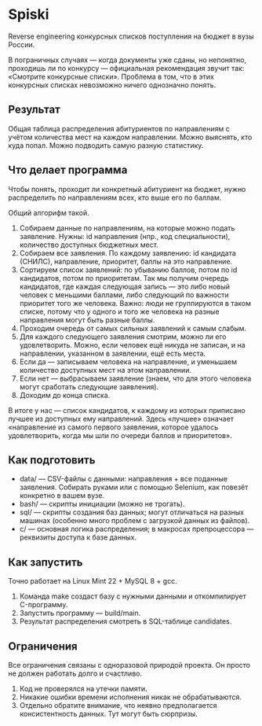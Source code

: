 # Spiski
Reverse engineering конкурсных списков поступления на бюджет в вузы России.

В пограничных случаях — когда документы уже сданы, но непонятно, проходишь ли по конкурсу — официальная рекомендация звучит так: «Смотрите конкурсные списки». Проблема в том, что в этих конкурсных списках невозможно ничего однозначно понять.

## Результат
Общая таблица распределения абитуриентов по направлениям с учётом количества мест на каждом направлении. Можно выяснять, кто куда попал. Можно подводить самую разную статистику.

## Что делает программа
Чтобы понять, проходит ли конкретный абитуриент на бюджет, нужно распределить по направлениям всех, кто выше его по баллам.

Общий алгорифм такой.
1. Собираем данные по направлениям, на которые можно подать заявление. Нужны: id направления (нпр., код специальности), количество доступных бюджетных мест.
2. Собираем все заявления. По каждому заявлению: id кандидата (СНИЛС), направление, приоритет, баллы на это направление.
3. Сортируем список заявлений: по убыванию баллов, потом по id кандидатов, потом по приоритетам. Так мы получим очередь кандидатов, где каждая следующая запись — это либо новый человек с меньшими баллами, либо следующий по важности приоритет того же человека. Важно: люди не группируются в таком списке, потому что у одного и того же человека на разные направления могут быть разные баллы.
4. Проходим очередь от самых сильных заявлений к самым слабым.
5. Для каждого следующего заявления смотрим, можно ли его удовлетворить. Можно, если человек ещё никуда не записан, и на направлении, указанном в заявлении, ещё есть места.
  1. Если да — записываем человека на направление, и уменьшаем количество доступных мест на этом направлении.
  2. Если нет — выбрасываем заявление (знаем, что для этого человека могут сработать следующие заявления).
6. Доходим до конца списка.

В итоге у нас — список кандидатов, к каждому из которых приписано лучшее из доступных ему направлений. Здесь «лучшее» означает «направление из самого первого заявления, которое удалось удовлетворить, когда мы шли по очереди баллов и приоритетов».

## Как подготовить
* data/ — CSV-файлы с данными: направления + все поданные заявления. Собирать руками или с помощью Selenium, как повезёт конкретно в вашем вузе.
* bash/ — скрипты инициации (можно не трогать).
* sql/ — скрипты создания баз данных; могут отличаться на разных машинах (особенно много проблем с загрузкой данных из файлов).
* c/ — основная логика распределения; в макросах препроцессора — реквизиты доступа к базе данных.

## Как запустить
Точно работает на Linux Mint 22 + MySQL 8 + gcc.
1. Команда make создаст базу с нужными данными и откомпилирует C-программу.
2. Запустить программу — build/main.
3. Результат распределения смотреть в SQL-таблице candidates.

## Ограничения
Все ограничения связаны с одноразовой природой проекта. Он просто не должен работать долго и счастливо.
1. Код не проверялся на утечки памяти.
2. Никакие ошибки времени исполнения никак не обрабатываются.
3. Отдельно обратите внимание, что неявно предполагается консистентность данных. Тут могут быть сюрпризы.
